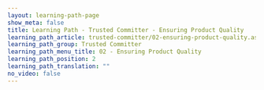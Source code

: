 ```yaml
---
layout: learning-path-page
show_meta: false
title: Learning Path - Trusted Committer - Ensuring Product Quality
learning_path_article: trusted-committer/02-ensuring-product-quality.asciidoc
learning_path_group: Trusted Committer
learning_path_menu_title: 02 - Ensuring Product Quality
learning_path_position: 2
learning_path_translation: ""
no_video: false
---
```

<!--- This file autogenerated from https://github.com/InnerSourceCommons/InnerSourceLearningPath/blob/master/scripts/generate_learning_path_markdown.js -->
